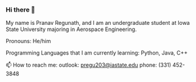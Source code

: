 ### Hi there 👋
My name is Pranav Regunath, and I am an undergraduate student at Iowa State University majoring in Aerospace Engineering.

Pronouns: He/him

Programming Languages that I am currently learning: Python, Java, C++

📫 How to reach me:
  outlook: pregu203@iastate.edu
  phone: (331) 452-3848


